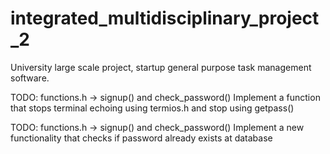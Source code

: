 # integrated_multidisciplinary_project_2
University large scale project, startup general purpose task management software.

TODO: functions.h -> signup() and check_password()
Implement a function that stops terminal echoing using termios.h and stop using getpass()

TODO: functions.h -> signup() and check_password()
Implement a new functionality that checks if password already exists at database
